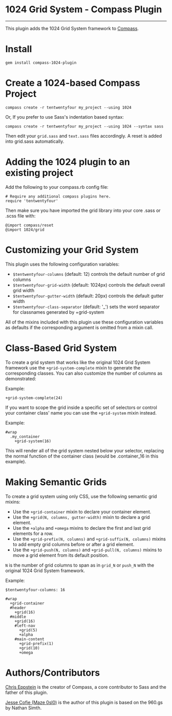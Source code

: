 1024 Grid System - Compass Plugin
================================


---------

This plugin adds the 1024 Grid System framework to [Compass](http://compass-style.org/).

Install
=======

    gem install compass-1024-plugin

Create a 1024-based Compass Project
==================================

    compass create -r tentwentyfour my_project --using 1024

Or, If you prefer to use Sass's indentation based syntax:

    compass create -r tentwentyfour my_project --using 1024 --syntax sass

Then edit your `grid.sass` and `text.sass` files accordingly. A reset is added into grid.sass automatically.

Adding the 1024 plugin to an existing project
============================================

Add the following to your compass.rb config file:

    # Require any additional compass plugins here.
    require 'tentwentyfour'
    
Then make sure you have imported the grid library into your core .sass or .scss file with:

    @import compass/reset
    @import 1024/grid

Customizing your Grid System
============================

This plugin uses the following configuration variables:

* `$tentwentyfour-columns` (default: 12) controls the default number of grid columns
* `$tentwentyfour-grid-width` (default: 1024px) controls the default overall grid width
* `$tentwentyfour-gutter-width` (default: 20px) controls the default gutter width
* `$tentwentyfour-class-separator` (default: '_') sets the word separator for classnames generated by +grid-system

All of the mixins included with this plugin use these configuration variables
as defaults if the corresponding argument is omitted from a mixin call.

Class-Based Grid System
=======================

To create a grid system that works like the original 1024 Grid System framework
use the `+grid-system-complete` mixin to generate the corresponding classes. You 
can also customize the number of columns as demonstrated:

Example:
    
    +grid-system-complete(24)

If you want to scope the grid inside a specific set of selectors or control your container class' name you can use the `+grid-system` mixin instead.    

Example: 
    
    #wrap
      .my_container
        +grid-system(16)
      
This will render all of the grid system nested below your selector, replacing the normal function of the container class (would be .container_16 in this example).

Making Semantic Grids
=====================

To create a grid system using only CSS, use the following semantic grid mixins:

* Use the `+grid-container` mixin to declare your container element.
* Use the `+grid(N, columns, gutter-width)` mixin to declare a grid element.
* Use the `+alpha` and `+omega` mixins to declare the first and last grid elements for a row.
* Use the `+grid-prefix(N, columns)` and `+grid-suffix(N, columns)` mixins to add empty grid columns before or after a grid element.
* Use the `+grid-push(N, columns)` and `+grid-pull(N, columns)` mixins to move a grid element from its default position.

`N` is the number of grid columns to span as in `grid_N` or `push_N` with the original 1024 Grid System framework.

Example:

    $tentwentyfour-columns: 16

    #wrap
      +grid-container
      #header
        +grid(16)
      #middle
        +grid(16)
        #left-nav
          +grid(5)
          +alpha
        #main-content
          +grid-prefix(1)
          +grid(10)
          +omega

Authors/Contributors
====================

[Chris Eppstein](http://chriseppstein.github.com/) is the creator of Compass, a core contributor to Sass and the father of this plugin.

[Jesse Cofie (Maze 0sl0)](http://github.com/bohan)  is the author of this plugin is based on the 960.gs by Nathan Simth.